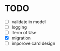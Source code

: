 TODO
====

- [ ] validate in model
- [ ] logging
- [ ] Term of Use
- [x] migration
- [ ] imporove card design
